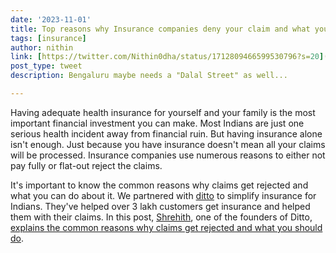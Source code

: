 ```yaml
---
date: '2023-11-01'
title: Top reasons why Insurance companies deny your claim and what you can do about it
tags: [insurance]
author: nithin
link: [https://twitter.com/Nithin0dha/status/1712809466599530796?s=20](https://x.com/Nithin0dha/status/1719704211636592874?s=20)
post_type: tweet
description: Bengaluru maybe needs a "Dalal Street" as well...

---
```


Having adequate health insurance for yourself and your family is the most important financial investment you can make. Most Indians are just one serious health incident away from financial ruin. But having insurance alone isn't enough. Just because you have insurance doesn't mean all your claims will be processed. Insurance companies use numerous reasons to either not pay fully or flat-out reject the claims. 

It's important to know the common reasons why claims get rejected and what you can do about it. We partnered with [ditto](joinditto.in/) to simplify insurance for Indians. They've helped over 3 lakh customers get insurance and helped them with their claims. In this post, [Shrehith](https://twitter.com/ShrehithK), one of the founders of Ditto, [explains the common reasons why claims get rejected and what you should do](https://zerodha.com/z-connect/insurance-by-ditto/top-reasons-why-insurance-companies-deny-your-claim-and-what-you-can-do-about-it). 
